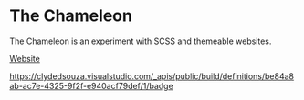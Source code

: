 # The Chameleon
The Chameleon is an experiment with SCSS and themeable websites.  

[Website](https://thechameleon-web.azurewebsites.net)   

https://clydedsouza.visualstudio.com/_apis/public/build/definitions/be84a8ab-ac7e-4325-9f2f-e940acf79def/1/badge